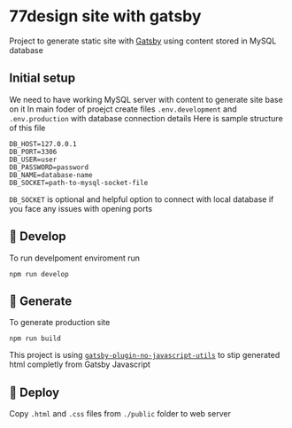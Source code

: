 # 77design site with gatsby

Project to generate static site with [Gatsby](https://www.gatsbyjs.com) using content stored in MySQL database

## Initial setup 
We need to have working MySQL server with content to generate site base on it
In main foder of proejct create files `.env.development` and `.env.production` with database connection details 
Here is sample structure of this file 
```
DB_HOST=127.0.0.1
DB_PORT=3306
DB_USER=user
DB_PASSWORD=password
DB_NAME=database-name
DB_SOCKET=path-to-mysql-socket-file
```

`DB_SOCKET` is optional and helpful option to connect with local database if you face any issues with opening ports


## 🔧 Develop
To run develpoment enviroment run 
```
npm run develop
```


## 🚧 Generate

To generate production site 
```
npm run build
```

This project is using [`gatsby-plugin-no-javascript-utils`](https://www.gatsbyjs.com/plugins/gatsby-plugin-no-javascript-utils/) to stip generated html completly from Gatsby Javascript 

## 🚀 Deploy

Copy `.html` and `.css` files from `./public` folder to web server


